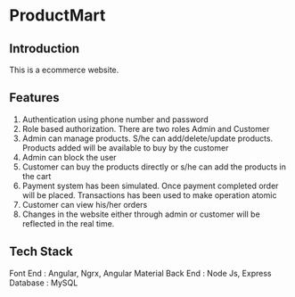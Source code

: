 # ProductMart

## Introduction

This is a ecommerce website.

## Features

1. Authentication using phone number and password
2. Role based authorization. There are two roles Admin and Customer
3. Admin can manage products. S/he can add/delete/update products. Products added will be available to buy by the customer
4. Admin can block the user
5. Customer can buy the products directly or s/he can add the products in the cart
6. Payment system has been simulated. Once payment completed order will be placed. Transactions has been used to make operation atomic
7. Customer can view his/her orders
8. Changes in the website either through admin or customer will be reflected in the real time.   

## Tech Stack

Font End : Angular, Ngrx, Angular Material
Back End : Node Js, Express
Database : MySQL

